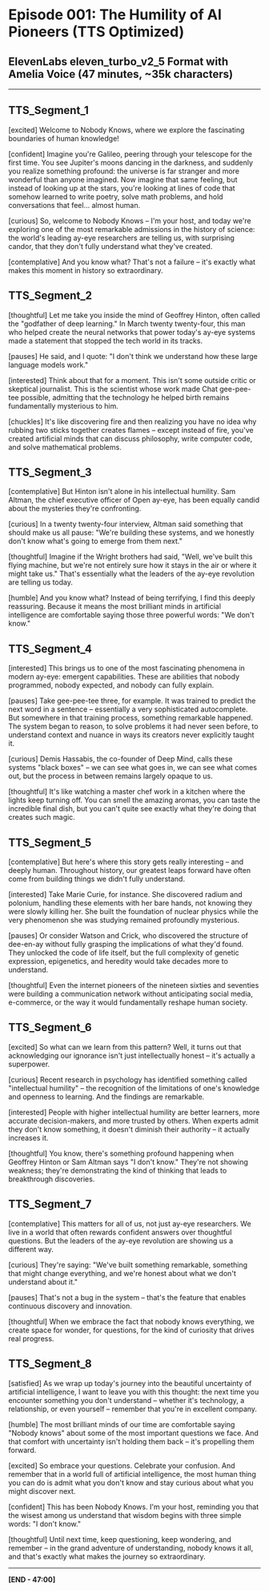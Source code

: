 # Episode 001: The Humility of AI Pioneers (TTS Optimized)
## ElevenLabs eleven_turbo_v2_5 Format with Amelia Voice (47 minutes, ~35k characters)

---

## TTS_Segment_1

[excited] Welcome to Nobody Knows, where we explore the fascinating boundaries of human knowledge!

[confident] Imagine you're Galileo, peering through your telescope for the first time. You see Jupiter's moons dancing in the darkness, and suddenly you realize something profound: the universe is far stranger and more wonderful than anyone imagined. Now imagine that same feeling, but instead of looking up at the stars, you're looking at lines of code that somehow learned to write poetry, solve math problems, and hold conversations that feel... almost human.

[curious] So, welcome to Nobody Knows – I'm your host, and today we're exploring one of the most remarkable admissions in the history of science: the world's leading ay-eye researchers are telling us, with surprising candor, that they don't fully understand what they've created.

[contemplative] And you know what? That's not a failure – it's exactly what makes this moment in history so extraordinary.

## TTS_Segment_2

[thoughtful] Let me take you inside the mind of Geoffrey Hinton, often called the "godfather of deep learning." In March twenty twenty-four, this man who helped create the neural networks that power today's ay-eye systems made a statement that stopped the tech world in its tracks.

[pauses] He said, and I quote: "I don't think we understand how these large language models work."

[interested] Think about that for a moment. This isn't some outside critic or skeptical journalist. This is the scientist whose work made Chat gee-pee-tee possible, admitting that the technology he helped birth remains fundamentally mysterious to him.

[chuckles] It's like discovering fire and then realizing you have no idea why rubbing two sticks together creates flames – except instead of fire, you've created artificial minds that can discuss philosophy, write computer code, and solve mathematical problems.

## TTS_Segment_3

[contemplative] But Hinton isn't alone in his intellectual humility. Sam Altman, the chief executive officer of Open ay-eye, has been equally candid about the mysteries they're confronting.

[curious] In a twenty twenty-four interview, Altman said something that should make us all pause: "We're building these systems, and we honestly don't know what's going to emerge from them next."

[thoughtful] Imagine if the Wright brothers had said, "Well, we've built this flying machine, but we're not entirely sure how it stays in the air or where it might take us." That's essentially what the leaders of the ay-eye revolution are telling us today.

[humble] And you know what? Instead of being terrifying, I find this deeply reassuring. Because it means the most brilliant minds in artificial intelligence are comfortable saying those three powerful words: "We don't know."

## TTS_Segment_4

[interested] This brings us to one of the most fascinating phenomena in modern ay-eye: emergent capabilities. These are abilities that nobody programmed, nobody expected, and nobody can fully explain.

[pauses] Take gee-pee-tee three, for example. It was trained to predict the next word in a sentence – essentially a very sophisticated autocomplete. But somewhere in that training process, something remarkable happened. The system began to reason, to solve problems it had never seen before, to understand context and nuance in ways its creators never explicitly taught it.

[curious] Demis Hassabis, the co-founder of Deep Mind, calls these systems "black boxes" – we can see what goes in, we can see what comes out, but the process in between remains largely opaque to us.

[thoughtful] It's like watching a master chef work in a kitchen where the lights keep turning off. You can smell the amazing aromas, you can taste the incredible final dish, but you can't quite see exactly what they're doing that creates such magic.

## TTS_Segment_5

[contemplative] But here's where this story gets really interesting – and deeply human. Throughout history, our greatest leaps forward have often come from building things we didn't fully understand.

[interested] Take Marie Curie, for instance. She discovered radium and polonium, handling these elements with her bare hands, not knowing they were slowly killing her. She built the foundation of nuclear physics while the very phenomenon she was studying remained profoundly mysterious.

[pauses] Or consider Watson and Crick, who discovered the structure of dee-en-ay without fully grasping the implications of what they'd found. They unlocked the code of life itself, but the full complexity of genetic expression, epigenetics, and heredity would take decades more to understand.

[thoughtful] Even the internet pioneers of the nineteen sixties and seventies were building a communication network without anticipating social media, e-commerce, or the way it would fundamentally reshape human society.

## TTS_Segment_6

[excited] So what can we learn from this pattern? Well, it turns out that acknowledging our ignorance isn't just intellectually honest – it's actually a superpower.

[curious] Recent research in psychology has identified something called "intellectual humility" – the recognition of the limitations of one's knowledge and openness to learning. And the findings are remarkable.

[interested] People with higher intellectual humility are better learners, more accurate decision-makers, and more trusted by others. When experts admit they don't know something, it doesn't diminish their authority – it actually increases it.

[thoughtful] You know, there's something profound happening when Geoffrey Hinton or Sam Altman says "I don't know." They're not showing weakness; they're demonstrating the kind of thinking that leads to breakthrough discoveries.

## TTS_Segment_7

[contemplative] This matters for all of us, not just ay-eye researchers. We live in a world that often rewards confident answers over thoughtful questions. But the leaders of the ay-eye revolution are showing us a different way.

[curious] They're saying: "We've built something remarkable, something that might change everything, and we're honest about what we don't understand about it."

[pauses] That's not a bug in the system – that's the feature that enables continuous discovery and innovation.

[thoughtful] When we embrace the fact that nobody knows everything, we create space for wonder, for questions, for the kind of curiosity that drives real progress.

## TTS_Segment_8

[satisfied] As we wrap up today's journey into the beautiful uncertainty of artificial intelligence, I want to leave you with this thought: the next time you encounter something you don't understand – whether it's technology, a relationship, or even yourself – remember that you're in excellent company.

[humble] The most brilliant minds of our time are comfortable saying "Nobody knows" about some of the most important questions we face. And that comfort with uncertainty isn't holding them back – it's propelling them forward.

[excited] So embrace your questions. Celebrate your confusion. And remember that in a world full of artificial intelligence, the most human thing you can do is admit what you don't know and stay curious about what you might discover next.

[confident] This has been Nobody Knows. I'm your host, reminding you that the wisest among us understand that wisdom begins with three simple words: "I don't know."

[thoughtful] Until next time, keep questioning, keep wondering, and remember – in the grand adventure of understanding, nobody knows it all, and that's exactly what makes the journey so extraordinary.

---

**[END - 47:00]**
